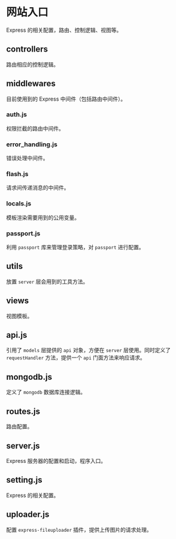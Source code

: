 # 网站入口

Express 的相关配置，路由、控制逻辑、视图等。

## controllers

路由相应的控制逻辑。

## middlewares

目前使用到的 Express 中间件（包括路由中间件）。

### auth.js

权限拦截的路由中间件。

### error_handling.js

错误处理中间件。

### flash.js

请求间传递消息的中间件。

### locals.js

模板渲染需要用到的公用变量。

### passport.js

利用 `passport` 库来管理登录策略，对 `passport` 进行配置。

## utils

放置 `server` 层会用到的工具方法。

## views

视图模板。

## api.js

引用了 `models` 层提供的 `api` 对象，方便在 `server` 层使用。同时定义了 `requestHandler` 方法，提供一个 `api` 门面方法来响应请求。

## mongodb.js

定义了 `mongodb` 数据库连接逻辑。

## routes.js

路由配置。

## server.js

Express 服务器的配置和启动，程序入口。

## setting.js

Express 的相关配置。

## uploader.js

配置 `express-fileuploader` 插件，提供上传图片的请求处理。